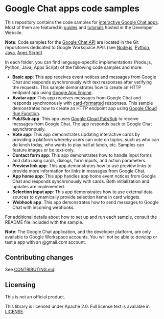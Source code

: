 # Google Chat apps code samples

This repository contains the code samples for
[interactive Google Chat apps](https://developers.google.com/workspace/chat).
Most of them are featured in
[guides](https://developers.google.com/workspace/chat/overview) and
[tutorials](https://developers.google.com/workspace/chat/samples) hosted in the
Developer Website.

**Note:** Code samples for the
[Google Chat API](https://developers.google.com/workspace/chat/api-overview)
are located in the Git repositories dedicated to Google Workspace APIs (see
[Node.js](https://github.com/googleworkspace/node-samples/tree/main/chat),
[Python](https://github.com/googleworkspace/python-samples/tree/main/chat),
[Java](https://github.com/googleworkspace/java-samples/tree/main/chat),
[Apps Script](https://github.com/googleworkspace/apps-script-samples/tree/main/chat)).

In each folder, you can find language-specific implementations (Node.js,
Python, Java, Apps Script) of the following code samples and more:

  - **Basic app**: This app receives event notices and messages from Google
    Chat and responds synchronously with text responses after verifying the
    requests. This sample demonstrates how to create an HTTP endpoint app using
    [Google App Engine](https://cloud.google.com/appengine/).
  - **Avatar app**: This app receives messages from Google Chat and responds
    synchronously with
    [card-formatted](https://developers.google.com/chat/concepts)
    responses. This sample demonstrates how to create an HTTP endpoint app
    using [Google Cloud Run Function](https://cloud.google.com/functions/).
  - **Pub/Sub app**: This app uses
    [Google Cloud Pub/Sub](https://cloud.google.com/pubsub/) to receive messages
    from Google Chat. The app responds back to Google Chat asynchronously.
  - **Vote app**: This app demonstrates updating interactive cards by providing
    a platform whereby users can vote on topics, such as who can do lunch today,
    who wants to play ball at lunch, etc. Samples can feature images or be
    text-only.
  - **Contact form app**: This app demonstrates how to handle input forms and
    data using cards, dialogs, form inputs, and action parameters.
  - **Preview link app**: This app demonstrates how to use preview links to
    provide more information for links in messages from Google Chat.
  - **App home app**: This app handles app home event notices from Google Chat
    and responds synchronously with cards. Both initialization and updates are
    implemented.
  - **Selection input app**: This app demonstrates how to use external data
    sources to dynamically provide selection items in card widgets.
  - **Webhook app**: This app demonstrates how to send messages to Google Chat
    with incoming webhooks.

For additional details about how to set up and run each sample, consult the
README file included with the sample.

**Note**: The Google Chat application, and the developer platform, are only
available to Google Workspace accounts. You will not be able to develop or test a app
with an @gmail.com account.

## Contributing changes

See [CONTRIBUTING.md](CONTRIBUTING.md).

## Licensing

This is not an official product.

This library is licensed under Apache 2.0. Full license text is available in
[LICENSE](LICENSE).
